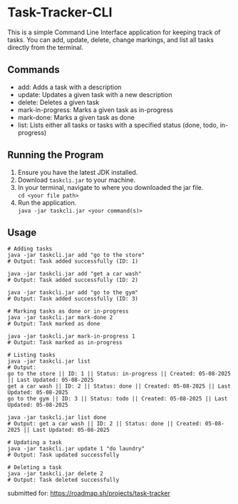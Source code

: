 # Task-Tracker-CLI
This is a simple Command Line Interface application for keeping track of tasks. You can add, update, delete, change markings, and list all tasks directly from the terminal.

## Commands
* add: Adds a task with a description
* update: Updates a given task with a new description
* delete: Deletes a given task
* mark-in-progress: Marks a given task as in-progress
* mark-done: Marks a given task as done
* list: Lists either all tasks or tasks with a specified status (done, todo, in-progress)

## Running the Program
1. Ensure you have the latest JDK installed.
2. Download `taskcli.jar` to your machine.
3. In your terminal, navigate to where you downloaded the jar file.  
   `cd <your file path>`
4. Run the application.  
   `java -jar taskcli.jar <your command(s)>`

## Usage
```
# Adding tasks
java -jar taskcli.jar add "go to the store"
# Output: Task added successfully (ID: 1)

java -jar taskcli.jar add "get a car wash"
# Output: Task added successfully (ID: 2)

java -jar taskcli.jar add "go to the gym"
# Output: Task added successfully (ID: 3)

# Marking tasks as done or in-progress
java -jar taskcli.jar mark-done 2
# Output: Task marked as done

java -jar taskcli.jar mark-in-progress 1
# Output: Task marked as in-progress

# Listing tasks
java -jar taskcli.jar list
# Output:
go to the store || ID: 1 || Status: in-progress || Created: 05-08-2025 || Last Updated: 05-08-2025
get a car wash || ID: 2 || Status: done || Created: 05-08-2025 || Last Updated: 05-08-2025
go to the gym || ID: 3 || Status: todo || Created: 05-08-2025 || Last Updated: 05-08-2025

java -jar taskcli.jar list done
# Output: get a car wash || ID: 2 || Status: done || Created: 05-08-2025 || Last Updated: 05-08-2025

# Updating a task
java -jar taskcli.jar update 1 "do laundry"
# Output: Task updated successfully

# Deleting a task
java -jar taskcli.jar delete 2
# Output: Task deleted successfully

```
submitted for: https://roadmap.sh/projects/task-tracker
